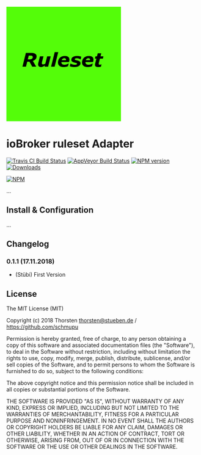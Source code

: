 ![Logo](admin/ruleset.png)

# ioBroker ruleset Adapter


[![Travis CI Build Status](https://travis-ci.org/schmupu/ioBroker.ruleset.svg?branch=master)](https://travis-ci.org/schmupu/ioBroker.ruleset)
[![AppVeyor Build Status](https://ci.appveyor.com/api/projects/status/github/schmupu/ioBroker.ruleset?branch=master&svg=true)](https://ci.appveyor.com/project/schmupu/ioBroker-ruleset/)
[![NPM version](http://img.shields.io/npm/v/iobroker.ruleset.svg)](https://www.npmjs.com/package/iobroker.ruleset)
[![Downloads](https://img.shields.io/npm/dm/iobroker.ruleset.svg)](https://www.npmjs.com/package/iobroker.ruleset)

[![NPM](https://nodei.co/npm/iobroker.ruleset.png?downloads=true)](https://nodei.co/npm/iobroker.ruleset/)

...

## Install & Configuration

...

## Changelog

### 0.1.1 (17.11.2018)
* (Stübi) First Version


## License
The MIT License (MIT)

Copyright (c) 2018 Thorsten <thorsten@stueben.de> / <https://github.com/schmupu>

Permission is hereby granted, free of charge, to any person obtaining a copy
of this software and associated documentation files (the "Software"), to deal
in the Software without restriction, including without limitation the rights
to use, copy, modify, merge, publish, distribute, sublicense, and/or sell
copies of the Software, and to permit persons to whom the Software is
furnished to do so, subject to the following conditions:

The above copyright notice and this permission notice shall be included in
all copies or substantial portions of the Software.

THE SOFTWARE IS PROVIDED "AS IS", WITHOUT WARRANTY OF ANY KIND, EXPRESS OR
IMPLIED, INCLUDING BUT NOT LIMITED TO THE WARRANTIES OF MERCHANTABILITY,
FITNESS FOR A PARTICULAR PURPOSE AND NONINFRINGEMENT. IN NO EVENT SHALL THE
AUTHORS OR COPYRIGHT HOLDERS BE LIABLE FOR ANY CLAIM, DAMAGES OR OTHER
LIABILITY, WHETHER IN AN ACTION OF CONTRACT, TORT OR OTHERWISE, ARISING FROM,
OUT OF OR IN CONNECTION WITH THE SOFTWARE OR THE USE OR OTHER DEALINGS IN
THE SOFTWARE.
